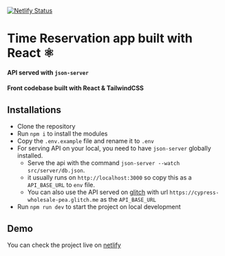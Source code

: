 [![Netlify Status](https://api.netlify.com/api/v1/badges/9a806d3e-f886-4b00-810a-79190f4a348b/deploy-status)](https://app.netlify.com/sites/time-reservation/deploys)

# Time Reservation app built with React ⚛️

#### API served with `json-server`

#### Front codebase built with React & TailwindCSS

## Installations

- Clone the repository
- Run `npm i` to install the modules
- Copy the `.env.example` file and rename it to `.env`
- For serving API on your local, you need to have `json-server` globally installed.
  - Serve the api with the command `json-server --watch src/server/db.json`.
  - it usually runs on `http://localhost:3000` so copy this as a `API_BASE_URL` to `env` file.
  - You can also use the API served on [glitch](https://glitch.com/) with url `https://cypress-wholesale-pea.glitch.me` as the `API_BASE_URL`
- Run `npm run dev` to start the project on local development

## Demo

You can check the project live on [netlify](https://time-reservation.netlify.app/)
